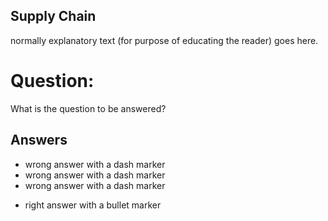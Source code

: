 ## Supply Chain
normally explanatory text
(for purpose of educating the reader)
goes here.

# Question:
What is the question to be answered?

## Answers
- wrong answer with a dash marker
- wrong answer with a dash marker
- wrong answer with a dash marker
* right answer with a bullet marker

